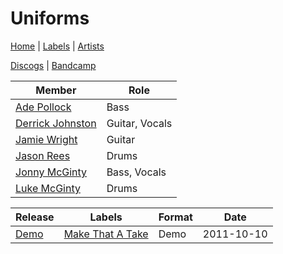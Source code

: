 # Uniforms

[Home](../index.md) | [Labels](../labels.md) | [Artists](../artists.md)

[Discogs](https://www.discogs.com/artist/3695715-Uniforms-3) | [Bandcamp](http://uniforms.bandcamp.com/)

| Member | Role |
|---|---|
| [Ade Pollock](ade-pollock.md) | Bass |
| [Derrick Johnston](derrick-johnston.md) | Guitar, Vocals |
| [Jamie Wright](jamie-wright.md) | Guitar |
| [Jason Rees](jason-rees.md) | Drums |
| [Jonny McGinty](jonny-mcginty.md) | Bass, Vocals |
| [Luke McGinty](luke-mcginty.md) | Drums |

| Release | Labels | Format | Date |
|---|---|---|---|
| [Demo](../releases/uniforms-demo.md) | [Make That A Take](../labels/make-that-a-take.md) | Demo | 2011-10-10 |